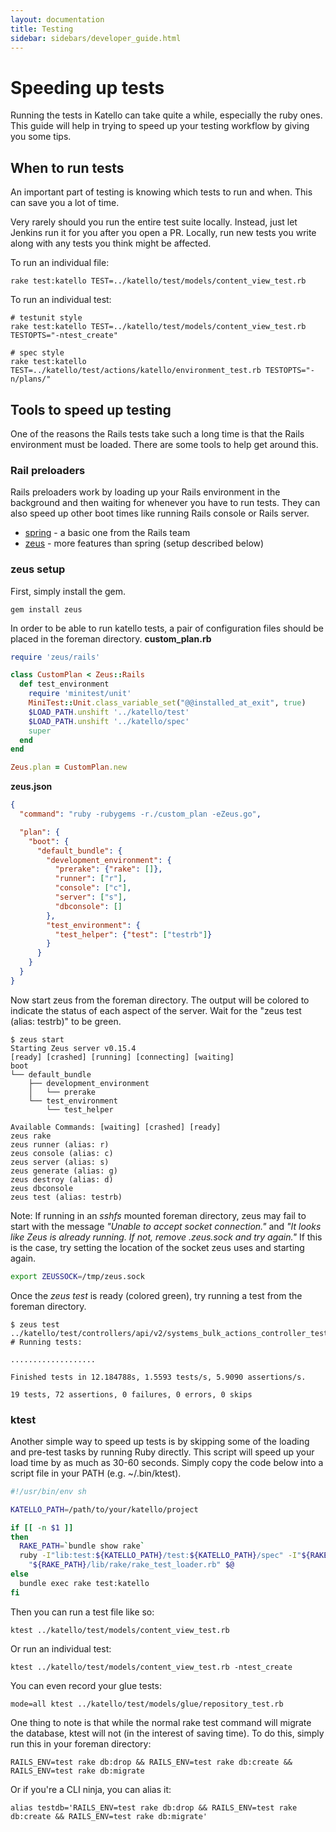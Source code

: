```yaml
---
layout: documentation
title: Testing
sidebar: sidebars/developer_guide.html
---
```


# Speeding up tests

Running the tests in Katello can take quite a while, especially the ruby ones.
This guide will help in trying to speed up your testing workflow by giving you
some tips.

## When to run tests

An important part of testing is knowing which tests to run and when. This can
save you a lot of time. 

Very rarely should you run the entire test suite locally. Instead, just let
Jenkins run it for you after you open a PR. Locally, run new tests you write
along with any tests you think might be affected.

To run an individual file:

```
rake test:katello TEST=../katello/test/models/content_view_test.rb
```

To run an individual test:

```
# testunit style
rake test:katello TEST=../katello/test/models/content_view_test.rb TESTOPTS="-ntest_create"

# spec style
rake test:katello TEST=../katello/test/actions/katello/environment_test.rb TESTOPTS="-n/plans/"
```

## Tools to speed up testing

One of the reasons the Rails tests take such a long time is that the Rails
environment must be loaded. There are some tools to help get around this.

### Rail preloaders

Rails preloaders work by loading up your Rails environment in the background and then waiting for
whenever you have to run tests. They can also speed up other boot times like running Rails console
or Rails server.

* [spring](https://github.com/rails/spring) - a basic one from the Rails team
* [zeus](https://github.com/burke/zeus) - more features than spring (setup described below)

### zeus setup

First, simply install the gem.
```
gem install zeus
```

In order to be able to run katello tests, a pair of configuration files should be placed in the foreman directory.
**custom_plan.rb**

```ruby
require 'zeus/rails'

class CustomPlan < Zeus::Rails
  def test_environment
    require 'minitest/unit'
    MiniTest::Unit.class_variable_set("@@installed_at_exit", true)
    $LOAD_PATH.unshift '../katello/test'
    $LOAD_PATH.unshift '../katello/spec'
    super
  end
end

Zeus.plan = CustomPlan.new
```

**zeus.json**

```json
{
  "command": "ruby -rubygems -r./custom_plan -eZeus.go",

  "plan": {
    "boot": {
      "default_bundle": {
        "development_environment": {
          "prerake": {"rake": []},
          "runner": ["r"],
          "console": ["c"],
          "server": ["s"],
          "dbconsole": []
        },
        "test_environment": {
          "test_helper": {"test": ["testrb"]}
        }
      }
    }
  }
}
```

Now start zeus from the foreman directory. The output will be colored to indicate the status of each aspect of the server. Wait for the "zeus test (alias: testrb)" to be green.

```
$ zeus start
Starting Zeus server v0.15.4
[ready] [crashed] [running] [connecting] [waiting]
boot
└── default_bundle
    ├── development_environment
    │   └── prerake
    └── test_environment
        └── test_helper

Available Commands: [waiting] [crashed] [ready]
zeus rake
zeus runner (alias: r)
zeus console (alias: c)
zeus server (alias: s)
zeus generate (alias: g)
zeus destroy (alias: d)
zeus dbconsole
zeus test (alias: testrb)
```

Note: If running in an *sshfs* mounted foreman directory, zeus may fail to start with the message *"Unable to accept socket connection."* and *"It looks like Zeus is already running. If not, remove .zeus.sock and try again."* If this is the case, try setting the location of the socket zeus uses and starting again.

```bash
export ZEUSSOCK=/tmp/zeus.sock
```

Once the *zeus test* is ready (colored green), try running a test from the foreman directory.

```
$ zeus test ../katello/test/controllers/api/v2/systems_bulk_actions_controller_test.rb
# Running tests:

...................

Finished tests in 12.184788s, 1.5593 tests/s, 5.9090 assertions/s.

19 tests, 72 assertions, 0 failures, 0 errors, 0 skips
```

### ktest

Another simple way to speed up tests is by skipping some of the loading and pre-test tasks by
running Ruby directly. This script will speed up your load time by as much as 30-60 seconds. Simply
copy the code below into a script file in your PATH (e.g. ~/.bin/ktest).

```sh
#!/usr/bin/env sh

KATELLO_PATH=/path/to/your/katello/project

if [[ -n $1 ]]
then
  RAKE_PATH=`bundle show rake`
  ruby -I"lib:test:${KATELLO_PATH}/test:${KATELLO_PATH}/spec" -I"${RAKE_PATH}/lib" \
    "${RAKE_PATH}/lib/rake/rake_test_loader.rb" $@
else
  bundle exec rake test:katello
fi
```

Then you can run a test file like so:

```
ktest ../katello/test/models/content_view_test.rb
```

Or run an individual test:

```
ktest ../katello/test/models/content_view_test.rb -ntest_create
```

You can even record your glue tests:

```
mode=all ktest ../katello/test/models/glue/repository_test.rb
```

One thing to note is that while the normal rake test command will migrate the database, ktest will
not (in the interest of saving time). To do this, simply run this in your foreman directory:

```
RAILS_ENV=test rake db:drop && RAILS_ENV=test rake db:create && RAILS_ENV=test rake db:migrate
```

Or if you're a CLI ninja, you can alias it:

```
alias testdb='RAILS_ENV=test rake db:drop && RAILS_ENV=test rake db:create && RAILS_ENV=test rake db:migrate'
```
